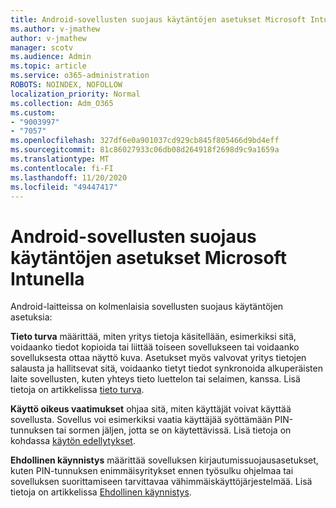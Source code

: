 ```yaml
---
title: Android-sovellusten suojaus käytäntöjen asetukset Microsoft Intunella
ms.author: v-jmathew
author: v-jmathew
manager: scotv
ms.audience: Admin
ms.topic: article
ms.service: o365-administration
ROBOTS: NOINDEX, NOFOLLOW
localization_priority: Normal
ms.collection: Adm_O365
ms.custom:
- "9003997"
- "7057"
ms.openlocfilehash: 327df6e0a901037cd929cb845f805466d9bd4eff
ms.sourcegitcommit: 81c86027933c06db08d264918f2698d9c9a1659a
ms.translationtype: MT
ms.contentlocale: fi-FI
ms.lasthandoff: 11/20/2020
ms.locfileid: "49447417"
---
```

# <a name="android-app-protection-policy-settings-in-microsoft-intune"></a>Android-sovellusten suojaus käytäntöjen asetukset Microsoft Intunella

Android-laitteissa on kolmenlaisia sovellusten suojaus käytäntöjen asetuksia:

**Tieto turva** määrittää, miten yritys tietoja käsitellään, esimerkiksi sitä, voidaanko tiedot kopioida tai liittää toiseen sovellukseen tai voidaanko sovelluksesta ottaa näyttö kuva. Asetukset myös valvovat yritys tietojen salausta ja hallitsevat sitä, voidaanko tietyt tiedot synkronoida alkuperäisten laite sovellusten, kuten yhteys tieto luettelon tai selaimen, kanssa. Lisä tietoja on artikkelissa [tieto turva](https://go.microsoft.com/fwlink/?linkid=2135259).

**Käyttö oikeus vaatimukset** ohjaa sitä, miten käyttäjät voivat käyttää sovellusta. Sovellus voi esimerkiksi vaatia käyttäjää syöttämään PIN-tunnuksen tai sormen jäljen, jotta se on käytettävissä. Lisä tietoja on kohdassa [käytön edellytykset](https://go.microsoft.com/fwlink/?linkid=2135260).

**Ehdollinen käynnistys** määrittää sovelluksen kirjautumissuojausasetukset, kuten PIN-tunnuksen enimmäisyritykset ennen työsulku ohjelmaa tai sovelluksen suorittamiseen tarvittavaa vähimmäiskäyttöjärjestelmää. Lisä tietoja on artikkelissa [Ehdollinen käynnistys](https://go.microsoft.com/fwlink/?linkid=2135507).
